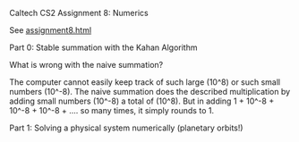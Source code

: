 Caltech CS2 Assignment 8: Numerics

See [assignment8.html](http://htmlpreview.github.io/?https://github.com/caltechcs2/numerics/blob/master/assignment8.html)


Part 0: Stable summation with the Kahan Algorithm

What is wrong with the naive summation?

The computer cannot easily keep track of such large (10^8) or such small
numbers (10^-8). The naive summation does the described multiplication by
adding small numbers (10^-8) a total of (10^8). But in adding 
1 + 10^-8 + 10^-8 + 10^-8 + ....
so many times, it simply rounds to 1.




Part 1: Solving a physical system numerically (planetary orbits!)
